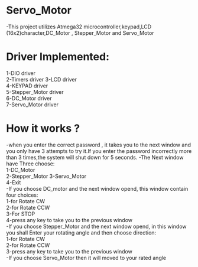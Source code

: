 # Servo_Motor  
-This project utilizes Atmega32 microcontroller,keypad,LCD (16x2)character,DC_Motor , Stepper_Motor and Servo_Motor 

# Driver Implemented: 
1-DIO driver  
2-Timers driver
3-LCD driver  
4-KEYPAD driver  
5-Stepper_Motor driver  
6-DC_Motor driver  
7-Servo_Motor driver  

# How it works ?  
-when you enter the correct password , it takes you to the next window and you only have 3 attempts to try it.If you enter the password incorrectly more than 3 times,the system will shut down for 5 seconds.
-The Next window have Three choose:  
1-DC_Motor  
2-Stepper_Motor
3-Servo_Motor  
4-Exit  
-If you choose DC_motor and the next window opend, this window contain four choices:  
1-for Rotate CW  
2-for Rotate CCW  
3-For STOP  
4-press any key to take you to the previous window  
-If you choose Stepper_Motor and the next window opend, in this window you shall Enter your rotating angle and then choose direction:  
1-for Rotate CW  
2-for Rotate CCW    
3-press any key to take you to the previous window   
-If you choose Servo_Motor then it will moved to your rated angle 

